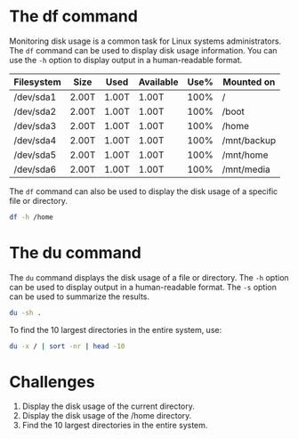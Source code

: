 

<h1>The df command</h1>
Monitoring disk usage is a common task for Linux systems administrators. The <code>df</code> command can be used to display disk usage information. You can use the <code>-h</code> option to display output in a human-readable format.

| Filesystem | Size | Used | Available | Use% | Mounted on |
| --- | --- | --- | --- | --- | --- |
| /dev/sda1 | 2.00T | 1.00T | 1.00T | 100% | / |
| /dev/sda2 | 2.00T | 1.00T | 1.00T | 100% | /boot |
| /dev/sda3 | 2.00T | 1.00T | 1.00T | 100% | /home |
| /dev/sda4 | 2.00T | 1.00T | 1.00T | 100% | /mnt/backup |
| /dev/sda5 | 2.00T | 1.00T | 1.00T | 100% | /mnt/home |
| /dev/sda6 | 2.00T | 1.00T | 1.00T | 100% | /mnt/media |

The <code>df</code> command can also be used to display the disk usage of a specific file or directory.

```bash
df -h /home
```

<h1>The du command</h1>

The <code>du</code> command displays the disk usage of a file or directory. The <code>-h</code> option can be used to display output in a human-readable format. The <code>-s</code> option can be used to summarize the results. 

```bash
du -sh .
```
To find the 10 largest directories in the entire system, use:

```bash
du -x / | sort -nr | head -10
```

<h1>Challenges</h1>

1. Display the disk usage of the current directory.
2. Display the disk usage of the /home directory.
3. Find the 10 largest directories in the entire system.

